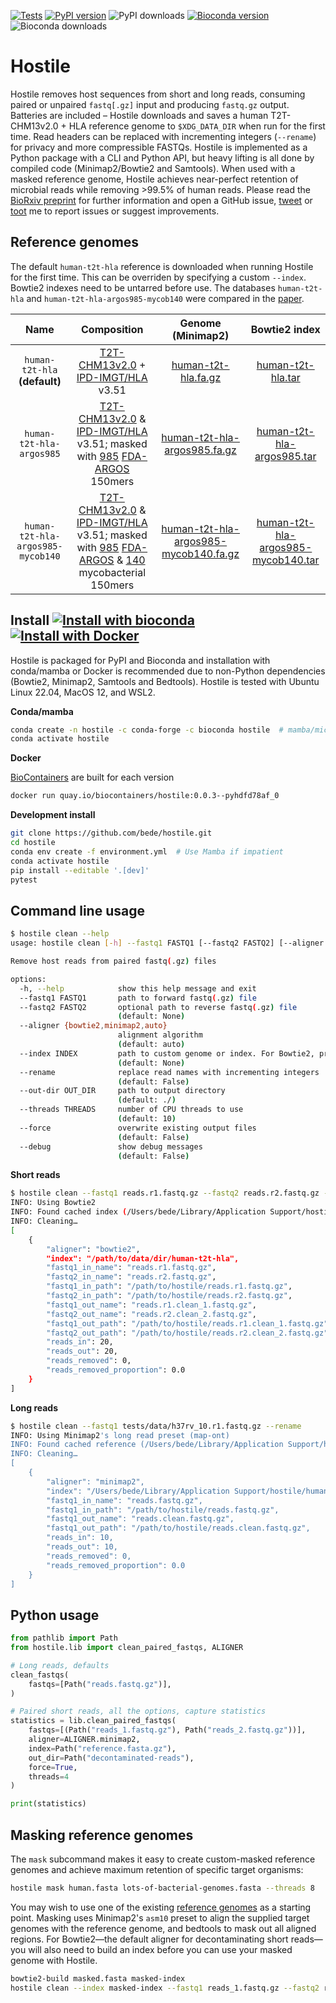[![Tests](https://github.com/bede/hostile/actions/workflows/test.yml/badge.svg)](https://github.com/bede/hostile/actions/workflows/test.yml) [![PyPI version](https://img.shields.io/pypi/v/hostile)](https://pypi.org/project/hostile/) ![PyPI downloads](https://img.shields.io/pypi/dm/hostile) [![Bioconda version](https://anaconda.org/bioconda/hostile/badges/version.svg)](https://anaconda.org/bioconda/hostile/) ![Bioconda downloads](https://anaconda.org/bioconda/hostile/badges/downloads.svg)

# Hostile

Hostile removes host sequences from short and long reads, consuming paired or unpaired `fastq[.gz]` input and producing `fastq.gz` output. Batteries are included – Hostile downloads and saves a human T2T-CHM13v2.0 + HLA reference genome to `$XDG_DATA_DIR` when run for the first time. Read headers can be replaced with incrementing integers (`--rename`) for privacy and more compressible FASTQs. Hostile is implemented as a Python package with a CLI and Python API, but heavy lifting is all done by compiled code (Minimap2/Bowtie2 and Samtools). When used with a masked reference genome, Hostile achieves near-perfect retention of microbial reads while removing >99.5% of human reads. Please read the [BioRxiv preprint](https://www.biorxiv.org/content/10.1101/2023.07.04.547735) for further information and open a GitHub issue, [tweet](https://twitter.com/beconsta) or [toot](https://mstdn.science/@bede) me to report issues or suggest improvements.



## Reference genomes

The default `human-t2t-hla` reference is downloaded when running Hostile for the first time. This can be overriden by specifying a custom `--index`. Bowtie2 indexes need to be untarred before use. The databases `human-t2t-hla` and `human-t2t-hla-argos985-mycob140`  were compared in the [paper](https://www.biorxiv.org/content/10.1101/2023.07.04.547735).

|               Name                |                         Composition                          |                      Genome (Minimap2)                       |                        Bowtie2 index                         |
| :-------------------------------: | :----------------------------------------------------------: | :----------------------------------------------------------: | :----------------------------------------------------------: |
|   `human-t2t-hla` **(default)**   | [T2T-CHM13v2.0](https://www.ncbi.nlm.nih.gov/assembly/11828891) + [IPD-IMGT/HLA](https://www.ebi.ac.uk/ipd/imgt/hla/) v3.51 | [human-t2t-hla.fa.gz](https://objectstorage.uk-london-1.oraclecloud.com/n/lrbvkel2wjot/b/human-genome-bucket/o/human-t2t-hla.fa.gz) | [human-t2t-hla.tar](https://objectstorage.uk-london-1.oraclecloud.com/n/lrbvkel2wjot/b/human-genome-bucket/o/human-t2t-hla.tar) |
|     `human-t2t-hla-argos985`      | [T2T-CHM13v2.0](https://www.ncbi.nlm.nih.gov/assembly/11828891) & [IPD-IMGT/HLA](https://www.ebi.ac.uk/ipd/imgt/hla/) v3.51; masked with [985](https://github.com/bede/hostile/blob/main/paper/supplementary-table-2.tsv) [FDA-ARGOS](https://www.ncbi.nlm.nih.gov/bioproject/231221) 150mers | [human-t2t-hla-argos985.fa.gz](https://objectstorage.uk-london-1.oraclecloud.com/n/lrbvkel2wjot/b/human-genome-bucket/o/human-t2t-hla-argos985.fa.gz) | [human-t2t-hla-argos985.tar](https://objectstorage.uk-london-1.oraclecloud.com/n/lrbvkel2wjot/b/human-genome-bucket/o/human-t2t-hla-argos985.tar) |
| `human-t2t-hla-argos985-mycob140` | [T2T-CHM13v2.0](https://www.ncbi.nlm.nih.gov/assembly/11828891) & [IPD-IMGT/HLA](https://www.ebi.ac.uk/ipd/imgt/hla/) v3.51; masked with [985](https://github.com/bede/hostile/blob/main/paper/supplementary-table-2.tsv) [FDA-ARGOS](https://www.ncbi.nlm.nih.gov/bioproject/231221) & [140](https://github.com/bede/hostile/blob/main/paper/supplementary-table-2.tsv) mycobacterial 150mers | [human-t2t-hla-argos985-mycob140.fa.gz](https://objectstorage.uk-london-1.oraclecloud.com/n/lrbvkel2wjot/b/human-genome-bucket/o/human-t2t-hla-argos985-mycob140.fa.gz) | [human-t2t-hla-argos985-mycob140.tar](https://objectstorage.uk-london-1.oraclecloud.com/n/lrbvkel2wjot/b/human-genome-bucket/o/human-t2t-hla-argos985-mycob140.tar) |



## Install [![Install with bioconda](https://img.shields.io/badge/install%20with-bioconda-brightgreen.svg?style=flat-square&logo=anaconda)](https://biocontainers.pro/tools/hostile) [![Install with Docker](https://img.shields.io/badge/install%20with-docker-important.svg?style=flat-square&logo=docker)](https://biocontainers.pro/tools/hostile)

Hostile is packaged for PyPI and Bioconda and installation with conda/mamba or Docker is recommended due to non-Python dependencies (Bowtie2, Minimap2, Samtools and Bedtools). Hostile is tested with Ubuntu Linux 22.04, MacOS 12, and WSL2.

**Conda/mamba**

```bash
conda create -n hostile -c conda-forge -c bioconda hostile  # mamba/micromamba are faster
conda activate hostile
```

**Docker**

[BioContainers](https://biocontainers.pro/tools/hostile) are built for each version

```bash
docker run quay.io/biocontainers/hostile:0.0.3--pyhdfd78af_0
```

**Development install**

```bash
git clone https://github.com/bede/hostile.git
cd hostile
conda env create -f environment.yml  # Use Mamba if impatient
conda activate hostile
pip install --editable '.[dev]'
pytest
```




## Command line usage

```bash
$ hostile clean --help
usage: hostile clean [-h] --fastq1 FASTQ1 [--fastq2 FASTQ2] [--aligner {bowtie2,minimap2,auto}] [--index INDEX] [--rename] [--out-dir OUT_DIR] [--threads THREADS] [--force] [--debug]

Remove host reads from paired fastq(.gz) files

options:
  -h, --help            show this help message and exit
  --fastq1 FASTQ1       path to forward fastq(.gz) file
  --fastq2 FASTQ2       optional path to reverse fastq(.gz) file
                        (default: None)
  --aligner {bowtie2,minimap2,auto}
                        alignment algorithm
                        (default: auto)
  --index INDEX         path to custom genome or index. For Bowtie2, provide an index path without the .bt2 extension
                        (default: None)
  --rename              replace read names with incrementing integers
                        (default: False)
  --out-dir OUT_DIR     path to output directory
                        (default: ./)
  --threads THREADS     number of CPU threads to use
                        (default: 10)
  --force               overwrite existing output files
                        (default: False)
  --debug               show debug messages
                        (default: False)

```



**Short reads**

```bash
$ hostile clean --fastq1 reads.r1.fastq.gz --fastq2 reads.r2.fastq.gz --rename
INFO: Using Bowtie2
INFO: Found cached index (/Users/bede/Library/Application Support/hostile/human-t2t-hla)
INFO: Cleaning…
[
    {
        "aligner": "bowtie2",
        "index": "/path/to/data/dir/human-t2t-hla",
        "fastq1_in_name": "reads.r1.fastq.gz",
        "fastq2_in_name": "reads.r2.fastq.gz",
        "fastq1_in_path": "/path/to/hostile/reads.r1.fastq.gz",
        "fastq2_in_path": "/path/to/hostile/reads.r2.fastq.gz",
        "fastq1_out_name": "reads.r1.clean_1.fastq.gz",
        "fastq2_out_name": "reads.r2.clean_2.fastq.gz",
        "fastq1_out_path": "/path/to/hostile/reads.r1.clean_1.fastq.gz",
        "fastq2_out_path": "/path/to/hostile/reads.r2.clean_2.fastq.gz",
        "reads_in": 20,
        "reads_out": 20,
        "reads_removed": 0,
        "reads_removed_proportion": 0.0
    }
]
```



**Long reads**

```bash
$ hostile clean --fastq1 tests/data/h37rv_10.r1.fastq.gz --rename
INFO: Using Minimap2's long read preset (map-ont)
INFO: Found cached reference (/Users/bede/Library/Application Support/hostile/human-t2t-hla.fa.gz)
INFO: Cleaning…
[
    {
        "aligner": "minimap2",
        "index": "/Users/bede/Library/Application Support/hostile/human-t2t-hla.fa.gz",
        "fastq1_in_name": "reads.fastq.gz",
        "fastq1_in_path": "/path/to/hostile/reads.fastq.gz",
        "fastq1_out_name": "reads.clean.fastq.gz",
        "fastq1_out_path": "/path/to/hostile/reads.clean.fastq.gz",
        "reads_in": 10,
        "reads_out": 10,
        "reads_removed": 0,
        "reads_removed_proportion": 0.0
    }
]
```



## Python usage

```python
from pathlib import Path
from hostile.lib import clean_paired_fastqs, ALIGNER

# Long reads, defaults
clean_fastqs(
    fastqs=[Path("reads.fastq.gz")],
)

# Paired short reads, all the options, capture statistics
statistics = lib.clean_paired_fastqs(
    fastqs=[(Path("reads_1.fastq.gz"), Path("reads_2.fastq.gz"))],
    aligner=ALIGNER.minimap2,
    index=Path("reference.fasta.gz"),
    out_dir=Path("decontaminated-reads"),
    force=True,
    threads=4
)

print(statistics)
```



## Masking reference genomes

The `mask` subcommand makes it easy to create custom-masked reference genomes and achieve maximum retention of specific target organisms:
```bash
hostile mask human.fasta lots-of-bacterial-genomes.fasta --threads 8
```
You may wish to use one of the existing [reference genomes](#reference-genomes) as a starting point. Masking uses Minimap2's `asm10` preset to align the supplied target genomes with the reference genome, and bedtools to mask out all aligned regions. For Bowtie2—the default aligner for decontaminating short reads—you will also need to build an index before you can use your masked genome with Hostile.

```bash
bowtie2-build masked.fasta masked-index
hostile clean --index masked-index --fastq1 reads_1.fastq.gz --fastq2 reads_2.fastq.gz
```
